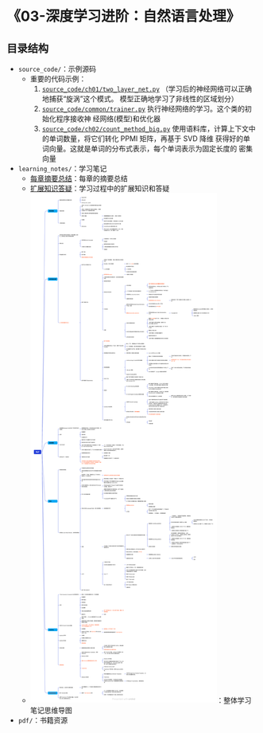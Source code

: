 # 《03-深度学习进阶：自然语言处理》

## 目录结构

- `source_code/`：示例源码
  - 重要的代码示例：
    1. [`source_code/ch01/two_layer_net.py`](source_code/ch01/two_layer_net.py) （学习后的神经网络可以正确地捕获“旋涡”这个模式。 模型正确地学习了非线性的区域划分）
    2. [`source_code/common/trainer.py`](source_code/common/trainer.py) 执行神经网络的学习。这个类的初始化程序接收神 经网络(模型)和优化器
    3. [`source_code/ch02/count_method_big.py`](source_code/ch02/count_method_big.py) 使用语料库，计算上下文中的单词数量，将它们转化 PPMI 矩阵，再基于 SVD 降维 获得好的单词向量。这就是单词的分布式表示，每个单词表示为固定长度的 密集向量
- `learning_notes/`：学习笔记
  - [每章摘要总结](learning_notes/每章摘要总结.md)：每章的摘要总结
  - [扩展知识答疑](learning_notes/扩展知识答疑.md)：学习过程中的扩展知识和答疑
  - ![整体学习笔记思维导图](learning_notes/NLP.png)：整体学习笔记思维导图
- `pdf/`：书籍资源

